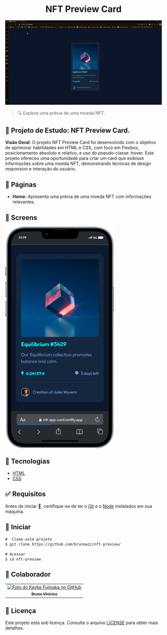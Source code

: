 <h1 align="center" id="top"> NFT Preview Card </h1>

<img src="https://github.com/brunowzz/nft-preview/blob/master/.github/screens/gif.gif" alt="Imagem do projeto"/>

> 🔍 Explore uma prévia de uma moeda NFT.

## :page_facing_up: Projeto de Estudo: NFT Preview Card.

**Visão Geral**:
O projeto NFT Preview Card foi desenvolvido com o objetivo de aprimorar habilidades em HTML e CSS, com foco em Flexbox, posicionamento absoluto e relativo, e uso do pseudo-classe :hover. Este projeto ofereceu uma oportunidade para criar um card que exibisse informações sobre uma moeda NFT, demonstrando técnicas de design responsivo e interação do usuário.

## 📁 Páginas

- **Home:** Apresenta uma prévia de uma moeda NFT com informações relevantes.

## 📁 Screens
<div style="display: flex; justify-content: space-between;">
    <img src="https://github.com/brunowzz/nft-preview/blob/master/.github/screens/1.png" alt="Imagem do projeto" width="350"/>
</div>

## 🚀 Tecnologias

- [HTML](https://developer.mozilla.org/pt-BR/docs/Web/HTML)
- [CSS](https://developer.mozilla.org/en-US/docs/Web/CSS)

## :white_check_mark: Requisitos

Antes de iniciar :checkered_flag:, certifique-se de ter o [Git](https://git-scm.com) e o [Node](https://nodejs.org/en/) instalados em sua máquina.

## :checkered_flag: Iniciar

```
#  Clone este projeto
$ git clone https://github.com/brunowzz/nft-preview/

# Acessar
$ cd nft-preview
```

## 🤝 Colaborador

<table>
  <tr>
    <td align="center">
      <a href="https://github.com/brunowzz">
        <img src="https://avatars.githubusercontent.com/u/94939630?v=4" width="160px;" alt="Foto do Kayke Fujinaka no GitHub"/><br>
        <sub>
          <b>Bruno Vinícius</b>
        </sub>
      </a>
    </td>
  </tr>
</table>

## 📝 Licença

Este projeto está sob licença. Consulte o arquivo [LICENSE](LICENSE.md) para obter mais detalhes.
